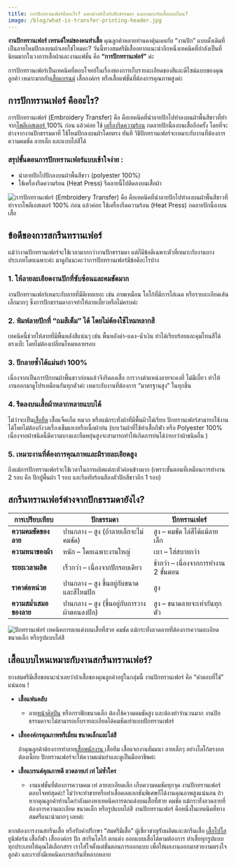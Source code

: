 ```yaml
---
title: การปักทรานเฟอร์คืออะไร? แตกต่างยังไงกับปักธรรมดา และเหมาะกับเสื้อแบบไหน?
image: /blog/what-is-transfer-printing-header.jpg
---
```


**งานปักทรานเฟอร์ เทรนด์ใหม่ของคนทำเสื้อ** คุณลูกค้าหลายท่านคงคุ้นเคยกับ “งานปัก” แบบดั้งเดิมที่เป็นลายไหมปักลงบนผ้าเลยใช่ไหมคะ? วันนี้ทางสมศรีมีเสื้ออยากแนะนำอีกหนึ่งเทคนิคที่กำลังเป็นที่นิยมมากในวงการเสื้อผ้าและงานแฟชั่น คือ **“การปักทรานเฟอร์”** ค่ะ

การปักทรานเฟอร์เป็นเทคนิคที่ตอบโจทย์ในเรื่องของการเก็บรายละเอียดของสีและดีไซน์แบบของคุณลูกค้า เหมาะมากกับ[เสื้อแบรนด์](/why-use-combed-cotton)
 เสื้อองค์กร หรือเสื้อแฟชั่นที่ต้องการคุณภาพสูงค่ะ

## การปักทรานเฟอร์ คืออะไร?

การปักทรานเฟอร์ (Embroidery Transfer) คือ คือเทคนิคที่นำลายปักไปทำลงบนผ้าพื้นสีขาวที่ทำจาก[โพลีเอสเตอร์ ](/what-is-polyester-fabric-used-for)100% ก่อน แล้วค่อย ใช้ [เครื่องรีดความร้อน](/https://ink-spa.com/shop/heat-press/) กดลายปักนี้ลงบนเสื้ออีกครั้ง โดยที่จะต่างจากงานปักธรรมดาที่ ใช้ไหมปักลงบนผ้าโดยตรง ทันที
วิธีปักทรานเฟอร์จะเหมาะกับงานที่ต้องการความคมชัด ลายเล็ก และแบบไล่สีได้

### สรุปขั้นตอนการปักทรานเฟอร์แบบเข้าใจง่าย :

- นำลายปักไปปักลงบนผ้าพื้นสีขาว (polyester 100%)
- ใช้เครื่องรีดความร้อน (Heat Press) รีดลายนี้ไปติดลงบนเสื้อผ้า

![การปักทรานเฟอร์ (Embroidery Transfer) คือ คือเทคนิคที่นำลายปักไปทำลงบนผ้าพื้นสีขาวที่ทำจากโพลีเอสเตอร์ 100% ก่อน แล้วค่อย ใช้เครื่องรีดความร้อน (Heat Press) กดลายปักนี้ลงบนเสื้อ](/blog/2702.jpg)

## ข้อดีของการสกรีนทรานเฟอร์

แม้ว่างานปักทรานเฟอร์จะใช้เวลามากกว่างานปักธรรมดา แต่ก็มีข้อดีเฉพาะตัวที่เหมาะกับงานบางประเภทโดยเฉพาะค่ะ มาดูกันนะคะว่าการปักทรานเฟอร์มีข้อดีอะไรบ้าง

 ### 1. ให้ลายละเอียดงานปักที่ซับซ้อนและคมชัดมาก

งานปักทรานเฟอร์เหมาะกับลายที่มีดีเทลเยอะ เช่น ภาพเหมือน โลโก้ที่มีการไล่เฉด หรือรายละเอียดเส้นเล็กมากๆ ซึ่งการปักธรรมดาอาจทำให้ลายเบี้ยวหรือไม่ครบค่ะ

### 2. พิมพ์ลายปักที่ “ถมสีเต็ม” ได้ โดยไม่ต้องใช้ไหมหลากสี

เทคนิคนี้ช่วยให้ลายที่มีพื้นหลังสีแน่นๆ เช่น พื้นหลังดำ-แดง-น้ำเงิน ทำได้เรียบร้อยและคุมโทนสีได้ตรงเป๊ะ โดยไม่ต้องเปลี่ยนไหมหลายรอบ

 ### 3. ปักลายซ้ำได้แม่นยำ 100%
เนื่องจากเป็นการปักบนผ้าพื้นขาวก่อนแล้วจึงรีดลงเสื้อ การวางตำแหน่งลายจะคงที่ ไม่มีเบี้ยว ทำให้งานออกมาดูโปรเหมือนกันทุกตัวค่ะ เหมาะกับงานที่ต้องการ “มาตรฐานสูง” ในทุกชิ้น  

### 4. รีดลงบนเสื้อผ้าหลากหลายแบบได้

ไม่ว่าจะเป็น[เสื้อยืด](/docs/components/prose)
 เสื้อแจ็คเก็ต หมวก หรือแม้กระทั่งผ้าที่มีพื้นผิวไม่เรียบ ปักทรานเฟอร์สามารถใช้งานได้โดยไม่ต้องกังวลเรื่องเข็มแทงหรือเนื้อผ้าย่น (ยกเว้นผ้าที่ใช้ทำเสื้อกีฬา หรือ Polyester 100% เนื่องจากผ้าชนิดนี้มีความบางและยืดหยุ่นสูงจะสามารถทำให้เกิดการย่นได้ง่ายกว่าผ้าชนิดอื่น
)

### 5. เหมาะงานที่ต้องการคุณภาพและมีรายละเอียดสูง

ถึงแม้การปักทรานเฟอร์จะใช้เวลาในการผลิตแต่ละตัวค่อนข้างมาก
(เพราะขั้นตอนที่เหมือนการทำงาน 2 รอบ คือ ปักปูพื้นผ้า 1 รอบ และรีดทับร้อนสีลงตัวปักสีขาวอีก 1 รอบ)

## สกรีนทรานเฟอร์ต่างจากปักธรรมดายังไง?


| การเปรียบเทียบ           | ปักธรรมดา                                           | ปักทรานเฟอร์                                           |
|---------------------------|-----------------------------------------------------|--------------------------------------------------------|
| **ความคมชัดของลาย**        | ปานกลาง – สูง (ถ้าลายเล็กจะไม่คมชัด)               | สูง – คมชัด ไล่สีได้แม้ลายเล็ก                         |
| **ความหนาของผ้า**         | หนัก – โดยเฉพาะงานใหญ่                             | เบา – ใส่สบายกว่า                                       |
| **ระยะเวลาผลิต**          | เร็วกว่า – เนื่องจากปักรอบเดียว                     | ช้ากว่า – เนื่องจากการทำงาน 2 ขั้นตอน                  |
| **ราคาต่อหน่วย**         | ปานกลาง – สูง ขึ้นอยู่กับขนาดและสีไหมปัก             | สูง                                                     |
| **ความสม่ำเสมอของลาย**     | ปานกลาง – สูง (ขึ้นอยู่กับการวางผ้าตอนลงปัก)         | สูง – ขนาดลายจะเท่ากันทุกตัว                          |


![ปักทรานเฟอร์  เทคนิคการตกแต่งบนเสื้อที่สวย คมชัด แม้กระทั่งลวดลายที่ต้องการความละเอียด ขนาดเล็ก หรือรูปแบบไล่สี](/blog/14490743_5451276.jpg)

## เสื้อแบบไหนเหมาะกับงานสกรีนทรานเฟอร์?

ทางสมศรีมีเสื้อขอแนะนำเลยว่าถ้าเสื้อของคุณลูกค้าอยู่ในกลุ่มนี้ งานปักทรานเฟอร์ คือ “คำตอบที่ใช่” แน่นอน !

- **เสื้อแฟนคลับ**

    - ลาย[หน้าศิลปิน](/collection-of-ideas-for-fan-club-shirts)
    หรือกราฟิกขนาดเล็ก ต้องใช้ความคมชัดสูง และต้องทำจำนวนมาก งานปักธรรมดาจะไม่สามารถเก็บรายละเอียดได้คมชัดเท่าแบบปักทรานเฟอร์

- **เสื้อองค์กรคุณภาพพรีเมี่ยม ขนาดเล็กและไล่สี**

    ถ้าคุณลูกค้าต้องการทำลาย[เสื้อพนักงาน ](/company-shirt)เสื้อทีม เสื้อแจกงานสัมมนา ลายเล็กๆ อย่างโลโก้ตรงอก ต้องเนี๊ยบ ปักทรานเฟอร์จะให้ความแม่นยำและดูเป็นมืออาชีพค่ะ  

 - **เสื้อแบรนด์คุณภาพดี ลวดลายเก๋ เท่ ไม่ซ้ำใคร**

    - งานแฟชั่นที่ต้องการความคม เท่ ลายละเอียดเล็ก เก็บความคมชัดทุกจุด งานปักทรานเฟอร์ตอบโจทย์สุดค่ะ!  ไม่ว่าจะทำขายหรือทำเสื้อคอลเลกชันพิเศษก็ได้งานคุณภาพสูงแน่นอน
ถ้าหากคุณลูกค้าท่านใดกำลังมองหาเทคนิคการตกแต่งบนเสื้อที่สวย คมชัด แม้กระทั่งลวดลายที่ต้องการความละเอียด ขนาดเล็ก หรือรูปแบบไล่สี งานปักทรานเฟอร์ คือหนึ่งในเทคนิคที่ทางสมศรีแนะนำมากๆ เลยค่ะ

หากต้องการงานสกรีนเสื้อ หรือรับคำปรึกษา “สมศรีมีเสื้อ” ผู้เชี่ยวชาญรับผลิตและสกรีนเสื้อ [เสื้อโปโล](/polo) ยูนิฟอร์ม เสื้อกีฬา เสื้อองค์กร ปัก สกรีนโลโก้ ตกแต่ง ออกแบบเสื้อได้ตามต้องการ ทำเสื้อทุกรูปแบบทุกประเภทให้คุณได้เลือกสรร เราใส่ใจตั้งแต่ขั้นตอนการออกแบบ เพื่อให้ผลงานออกมาสวยงามตรงใจลูกค้า และเรายังมีเทคนิคการสกรีนที่หลากหลาย
